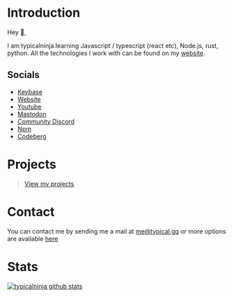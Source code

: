 # Introduction

Hey 👋,

I am typicalninja.learning Javascript / typescript (react etc), Node.js, rust, python.
All the technologies I work with can be found on my [website](https://typical.vercel.app/).

## Socials

* [Keybase](https://keybase.io/typicalninja)
* [Website](https://typical.vercel.app/)
* [Youtube](https://www.youtube.com/@typical_ninja)
* [Mastodon](https://mastodon.social/@typicalninja)
* [Community Discord](https://discord.com/invite/ynwckXS9T2)
* [Npm](https://www.npmjs.com/~typicalninja21)
* [Codeberg](https://codeberg.org/typicalninja)

# Projects

> [View my projects](https://typical.vercel.app/)

# Contact 

You can contact me by sending me a mail at [me@typical.gq](mailto:me@typical.gq) or more options are available [here](https://typical.vercel.app/contact)

# Stats

[![typicalninja github stats](https://github-readme-stats.vercel.app/api?username=typicalninja&count_private=true&show_border=false&show_icons=true&theme=nightowl)](https://github.com/typicalninja)

